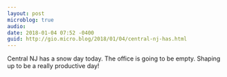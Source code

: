 ```yaml
---
layout: post
microblog: true
audio: 
date: 2018-01-04 07:52 -0400
guid: http://gio.micro.blog/2018/01/04/central-nj-has.html
---
```

Central NJ has a snow day today. The office is going to be empty. Shaping up to be a really productive day!
